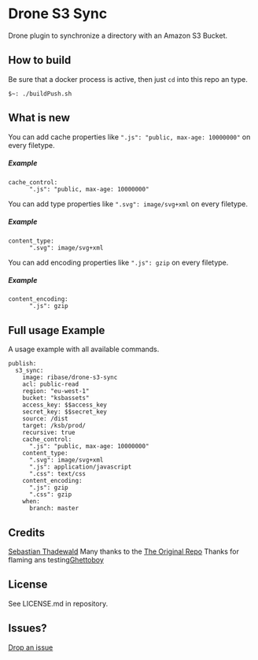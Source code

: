 # Drone S3 Sync
Drone plugin to synchronize a directory with an Amazon S3 Bucket.

## How to build
Be sure that a docker process is active, then just `cd` into this repo an type.
```
$~: ./buildPush.sh
``` 

## What is new
You can add cache properties like `".js": "public, max-age: 10000000"` on every filetype.
##### Example
```
cache_control:
      ".js": "public, max-age: 10000000"
```
You can add type properties like `".svg": image/svg+xml` on every filetype.
##### Example
```
content_type:
      ".svg": image/svg+xml
```
You can add encoding properties like `".js": gzip` on every filetype.
##### Example
```
content_encoding:
      ".js": gzip
```

## Full usage Example
A usage example with all available commands.
```
publish:
  s3_sync:
    image: ribase/drone-s3-sync
    acl: public-read
    region: "eu-west-1"
    bucket: "ksbassets"
    access_key: $$access_key
    secret_key: $$secret_key
    source: /dist
    target: /ksb/prod/
    recursive: true
    cache_control:
      ".js": "public, max-age: 10000000"
    content_type:
      ".svg": image/svg+xml
      ".js": application/javascript
      ".css": text/css
    content_encoding:
      ".js": gzip
      ".css": gzip
    when:
      branch: master
```

## Credits
[Sebastian Thadewald](https://github.com/ribase/)
Many thanks to the [The Original Repo](https://github.com/drone-plugins/drone-s3-sync)
Thanks for flaming ans testing[Ghettoboy](https://github.com/yobottehg)

## License
See LICENSE.md in repository.

## Issues?
[Drop an issue](https://github.com/ribase/drone-s3-sync/issues)
